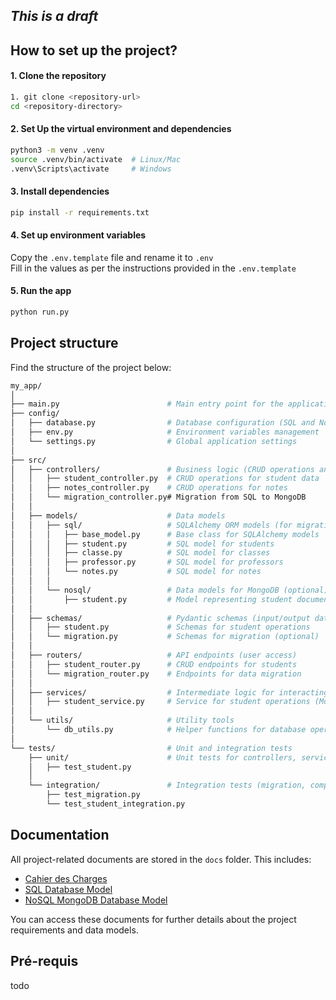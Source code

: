 ## *This is a draft*

## How to set up the project? 

#### 1. Clone the repository
```bash
1. git clone <repository-url>
cd <repository-directory>
```

#### 2. Set Up the virtual environment and dependencies

```bash
python3 -m venv .venv
source .venv/bin/activate  # Linux/Mac
.venv\Scripts\activate     # Windows
```

#### 3. Install dependencies

```bash
pip install -r requirements.txt
```

#### 4. Set up environment variables

Copy the `.env.template` file and rename it to `.env`  
Fill in the values as per the instructions provided in the `.env.template`
#### 5. Run the app

```bash
python run.py
```

## Project structure

Find the structure of the project below:

```bash
my_app/
│
├── main.py                        # Main entry point for the application
├── config/
│   ├── database.py                # Database configuration (SQL and NoSQL)
│   ├── env.py                     # Environment variables management
│   └── settings.py                # Global application settings
│
├── src/
│   ├── controllers/               # Business logic (CRUD operations and migration)
│   │   ├── student_controller.py  # CRUD operations for student data
│   │   ├── notes_controller.py    # CRUD operations for notes
│   │   └── migration_controller.py# Migration from SQL to MongoDB
│   │
│   ├── models/                    # Data models
│   │   ├── sql/                   # SQLAlchemy ORM models (for migration)
│   │   │   ├── base_model.py      # Base class for SQLAlchemy models
│   │   │   ├── student.py         # SQL model for students
│   │   │   ├── classe.py          # SQL model for classes
│   │   │   ├── professor.py       # SQL model for professors
│   │   │   └── notes.py           # SQL model for notes
│   │   │
│   │   └── nosql/                 # Data models for MongoDB (optional)
│   │       ├── student.py         # Model representing student document structure
│   │
│   ├── schemas/                   # Pydantic schemas (input/output data validation)
│   │   ├── student.py             # Schemas for student operations
│   │   └── migration.py           # Schemas for migration (optional)
│   │
│   ├── routers/                   # API endpoints (user access)
│   │   ├── student_router.py      # CRUD endpoints for students
│   │   └── migration_router.py    # Endpoints for data migration
│   │
│   ├── services/                  # Intermediate logic for interacting with NoSQL database (optional)
│   │   ├── student_service.py     # Service for student operations (MongoDB)
│   │
│   └── utils/                     # Utility tools
│       └── db_utils.py            # Helper functions for database operations
│
└── tests/                         # Unit and integration tests
    ├── unit/                      # Unit tests for controllers, services, and routers
    │   ├── test_student.py
    │
    └── integration/               # Integration tests (migration, complete data flow)
        ├── test_migration.py
        └── test_student_integration.py

```


## Documentation

All project-related documents are stored in the `docs` folder. This includes:

- [Cahier des Charges](docs/cahier_de_charges.pdf)
- [SQL Database Model](docs/data_model_sql.pdf)
- [NoSQL MongoDB Database Model](docs/migration_sql_to_nosql.md)

You can access these documents for further details about the project requirements and data models.

## Pré-requis

todo